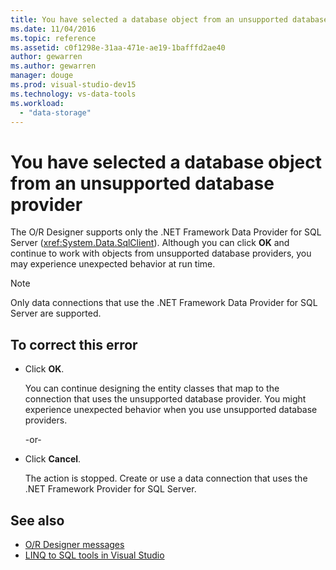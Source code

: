 ```yaml
---
title: You have selected a database object from an unsupported database provider
ms.date: 11/04/2016
ms.topic: reference
ms.assetid: c0f1298e-31aa-471e-ae19-1bafffd2ae40
author: gewarren
ms.author: gewarren
manager: douge
ms.prod: visual-studio-dev15
ms.technology: vs-data-tools
ms.workload:
  - "data-storage"
---
```

# You have selected a database object from an unsupported database provider

The O/R Designer supports only the .NET Framework Data Provider for SQL Server (<xref:System.Data.SqlClient>). Although you can click **OK** and continue to work with objects from unsupported database providers, you may experience unexpected behavior at run time.

> [!NOTE]
> Only data connections that use the .NET Framework Data Provider for SQL Server are supported.

## To correct this error

- Click **OK**.

   You can continue designing the entity classes that map to the connection that uses the unsupported database provider. You might experience unexpected behavior when you use unsupported database providers.

    -or-

- Click **Cancel**.

   The action is stopped. Create or use a data connection that uses the .NET Framework Provider for SQL Server.

## See also

- [O/R Designer messages](../data-tools/o-r-designer-messages.md)
- [LINQ to SQL tools in Visual Studio](../data-tools/linq-to-sql-tools-in-visual-studio2.md)